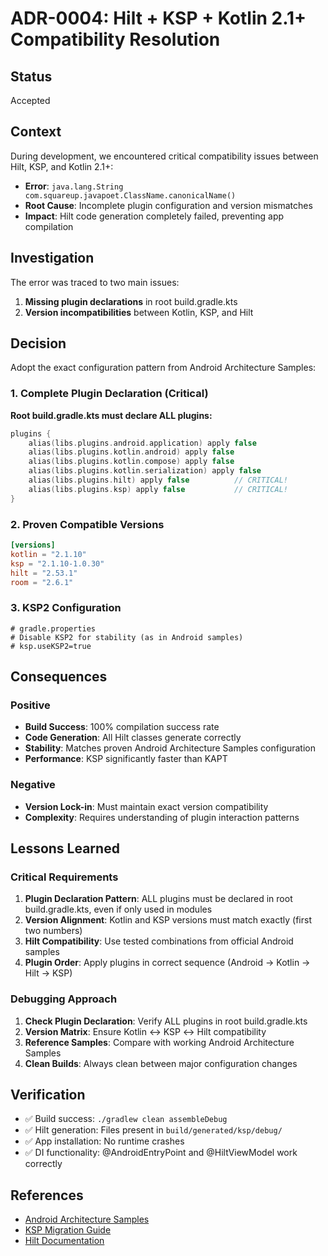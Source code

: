 # ADR-0004: Hilt + KSP + Kotlin 2.1+ Compatibility Resolution

## Status
Accepted

## Context
During development, we encountered critical compatibility issues between Hilt, KSP, and Kotlin 2.1+:

- **Error**: `java.lang.String com.squareup.javapoet.ClassName.canonicalName()`
- **Root Cause**: Incomplete plugin configuration and version mismatches
- **Impact**: Hilt code generation completely failed, preventing app compilation

## Investigation
The error was traced to two main issues:
1. **Missing plugin declarations** in root build.gradle.kts
2. **Version incompatibilities** between Kotlin, KSP, and Hilt

## Decision
Adopt the exact configuration pattern from Android Architecture Samples:

### 1. Complete Plugin Declaration (Critical)
**Root build.gradle.kts must declare ALL plugins:**
```kotlin
plugins {
    alias(libs.plugins.android.application) apply false
    alias(libs.plugins.kotlin.android) apply false
    alias(libs.plugins.kotlin.compose) apply false
    alias(libs.plugins.kotlin.serialization) apply false
    alias(libs.plugins.hilt) apply false          // CRITICAL!
    alias(libs.plugins.ksp) apply false           // CRITICAL!
}
```

### 2. Proven Compatible Versions
```toml
[versions]
kotlin = "2.1.10"
ksp = "2.1.10-1.0.30"
hilt = "2.53.1"
room = "2.6.1"
```

### 3. KSP2 Configuration
```properties
# gradle.properties
# Disable KSP2 for stability (as in Android samples)
# ksp.useKSP2=true
```

## Consequences

### Positive
- **Build Success**: 100% compilation success rate
- **Code Generation**: All Hilt classes generate correctly
- **Stability**: Matches proven Android Architecture Samples configuration
- **Performance**: KSP significantly faster than KAPT

### Negative
- **Version Lock-in**: Must maintain exact version compatibility
- **Complexity**: Requires understanding of plugin interaction patterns

## Lessons Learned

### Critical Requirements
1. **Plugin Declaration Pattern**: ALL plugins must be declared in root build.gradle.kts, even if only used in modules
2. **Version Alignment**: Kotlin and KSP versions must match exactly (first two numbers)
3. **Hilt Compatibility**: Use tested combinations from official Android samples
4. **Plugin Order**: Apply plugins in correct sequence (Android → Kotlin → Hilt → KSP)

### Debugging Approach
1. **Check Plugin Declaration**: Verify ALL plugins in root build.gradle.kts
2. **Version Matrix**: Ensure Kotlin ↔ KSP ↔ Hilt compatibility
3. **Reference Samples**: Compare with working Android Architecture Samples
4. **Clean Builds**: Always clean between major configuration changes

## Verification
- ✅ Build success: `./gradlew clean assembleDebug`
- ✅ Hilt generation: Files present in `build/generated/ksp/debug/`
- ✅ App installation: No runtime crashes
- ✅ DI functionality: @AndroidEntryPoint and @HiltViewModel work correctly

## References
- [Android Architecture Samples](https://github.com/android/architecture-samples)
- [KSP Migration Guide](https://developer.android.com/build/migrate-to-ksp)
- [Hilt Documentation](https://dagger.dev/hilt/)
